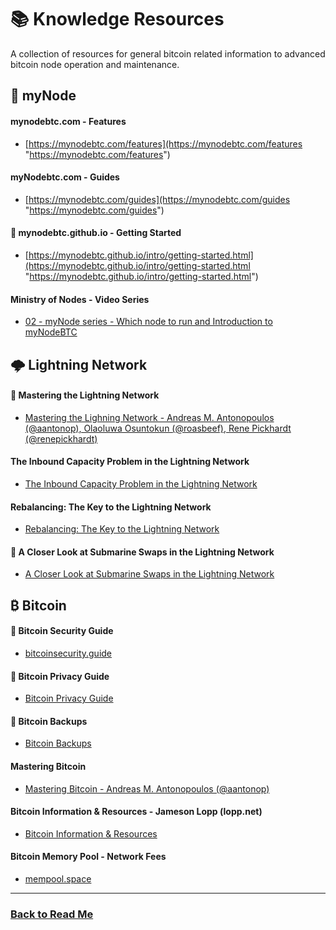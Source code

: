 # 📚 Knowledge Resources 

A collection of resources for general bitcoin related information to advanced bitcoin node operation and maintenance.

## 🔗 myNode 

#### mynodebtc.com - Features
- [https://mynodebtc.com/features](https://mynodebtc.com/features "https://mynodebtc.com/features")

#### myNodebtc.com - Guides
- [https://mynodebtc.com/guides](https://mynodebtc.com/guides "https://mynodebtc.com/guides")

#### 📌 mynodebtc.github.io - Getting Started
- [https://mynodebtc.github.io/intro/getting-started.html](https://mynodebtc.github.io/intro/getting-started.html "https://mynodebtc.github.io/intro/getting-started.html")

#### Ministry of Nodes - Video Series
- [02 - myNode series - Which node to run and Introduction to myNodeBTC](https://www.youtube.com/watch?v=gvkNtQoNh2U&list=PLCRbH-IWlcW0KP8DxyWWrqahGafZyV2HR&index=2 "02 - myNode series - Which node to run and Introduction to myNodeBTC")

## 🌩️ Lightning Network 

#### 📌 Mastering the Lightning Network
- [Mastering the Lighning Network - Andreas M. Antonopoulos (@aantonop), Olaoluwa Osuntokun (@roasbeef), Rene Pickhardt (@renepickhardt)](https://github.com/lnbook/lnbook#mastering-the-lightning-network "Mastering the Lighning Network - Andreas M. Antonopoulos (@aantonop), Olaoluwa Osuntokun (@roasbeef), Rene Pickhardt (@renepickhardt)")

#### The Inbound Capacity Problem in the Lightning Network
- [The Inbound Capacity Problem in the Lightning Network](https://blog.muun.com/the-inbound-capacity-problem-in-the-lightning-network/ "The Inbound Capacity Problem in the Lightning Network")

#### Rebalancing: The Key to the Lightning Network
- [Rebalancing: The Key to the Lightning Network](https://blog.muun.com/rebalancing-in-the-lightning-network/ "Rebalancing: The Key to the Lightning Network")

#### 📌 A Closer Look at Submarine Swaps in the Lightning Network
- [A Closer Look at Submarine Swaps in the Lightning Network](https://blog.muun.com/a-closer-look-at-submarine-swaps-in-the-lightning-network/ "A Closer Look at Submarine Swaps in the Lightning Network")

## ₿ Bitcoin 
#### 📌 Bitcoin Security Guide
- [bitcoinsecurity.guide](https://bitcoinsecurity.guide/ "bitcoinsecurity.guide")

#### 📌 Bitcoin Privacy Guide
- [Bitcoin Privacy Guide](https://bitcoiner.guide/privacy/ "bitcoin privacy guide")

#### 📌 Bitcoin Backups
- [Bitcoin Backups](https://bitcoin-intro.com/en/backup "Bitcoin Backups")

#### Mastering Bitcoin
- [Mastering Bitcoin - Andreas M. Antonopoulos (@aantonop)](https://github.com/bitcoinbook/bitcoinbook#mastering-bitcoin "Mastering Bitcoin - Andreas M. Antonopoulos (@aantonop)")

#### Bitcoin Information & Resources - Jameson Lopp (lopp.net)
- [Bitcoin Information & Resources](https://www.lopp.net/bitcoin-information.html "Bitcoin Information & Resources")

#### Bitcoin Memory Pool - Network Fees
- [mempool.space](https://mempool.space/ "mempool.space")

------------
### [Back to Read Me](https://github.com/e-corp-sam-sepiol/bitcoin-node/blob/main/README.md "readme")

